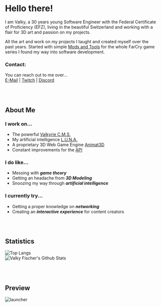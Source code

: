 # Hello there!


I am Valky, a 30 years young Software Engineer with the Federal Certificate of Proficiency (EFZ), living in the beautiful Switzerland and working with a flair for 3D art and passion on my projects.

All the art and work on my projects I taught and created myself over the past years. Started with simple [Mods and Tools](https://www.nexusmods.com/farcryprimal/mods/5) for the whole FarCry game series I found my way into software development.

### Contact:
You can reach out to me over...  
[E-Mail](mailto:fischer@valkyteq.com?Subject=Github)   |    [Twitch](https://www.twitch.tv/valkyfischer)   |    [Discord](https://discord.gg/Ug2ne5K)  

<br><br>

## About Me
### I work on...  
- The powerful [Valkyrie C.M.S.](https://github.com/VALKYTEQ/.github/blob/main/vteq-web.md)
- My artificial intelligence [L.U.N.A.](https://github.com/VALKYTEQ/.github/blob/main/vteq-luna.md)
- A proprietary 3D Web Game Engine [Animat3D](https://valkyteq.com/animat3d/)
- Constant improvements for the [API](https://github.com/VALKYTEQ/.github/blob/main/vteq-api.md)  

### I do like...  
- Messing with ***game theory***
- Getting an headache from ***3D Modeling***
- Snoozing my way through ***artificial intelligence***

### I currently try...  
- Getting a proper knowledge on ***networking***
- Creating an ***interactive experience*** for content creators

<br><br>

## Statistics
![Top Langs](https://github-readme-stats.vercel.app/api/top-langs/?username=ValkyFischer&layout=compact&theme=tokyonight&count_private=true)  
![Valky Fischer's Github Stats](https://github-readme-stats.vercel.app/api?username=ValkyFischer&show_icons=true&count_private=true&theme=tokyonight&hide=prs,issues&include_all_commits=true)  

<br><br>

## Preview
![launcher](https://valkyteq.com/static/misc/preview_launcher.png)
<!--
**ValkyFischer/ValkyFischer** is a ✨ _special_ ✨ repository because its `README.md` (this file) appears on your GitHub profile.

Here are some ideas to get you started:

- 🔭 I’m currently working on ...
- 🌱 I’m currently learning ...
- 👯 I’m looking to collaborate on ...
- 🤔 I’m looking for help with ...
- 💬 Ask me about ...
- 📫 How to reach me: ...
- 😄 Pronouns: ...
- ⚡ Fun fact: ...
-->
